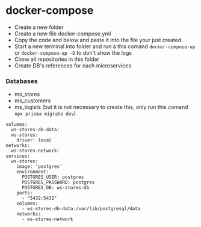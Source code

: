 # docker-compose

- Create a new folder
- Create a new file docker-compose.yml
- Copy the code and below and paste it into the file your just created.
- Start a new terminal into folder and run a this comand ```docker-compose-up``` or ```docker-compose-up -D``` to don't show the logs
- Clone all repositories in this folder
- Create DB's references for each microservices

### Databases
- ms_stores
- ms_customers
- ms_logists (but it is not necessary to create this, only run this comand ```npx prisma migrate dev```)

```version: "3"
volumes: 
  ws-stores-db-data: 
  ws-stores:
    driver: local
networks: 
  ws-stores-network: 
services: 
  ws-stores: 
    image: 'postgres'
    environment:
      POSTGRES_USER: postgres
      POSTGRES_PASSWORD: postgres
      POSTGRES_DB: ws-stores-db
    ports: 
      - "5432:5432"
    volumes: 
      - ws-stores-db-data:/var/lib/postgresql/data
    networks: 
      - ws-stores-network
```
